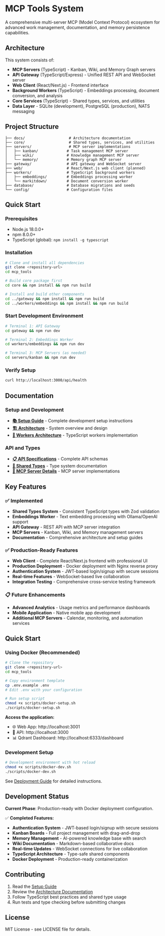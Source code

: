 # MCP Tools System

A comprehensive multi-server MCP (Model Context Protocol) ecosystem for advanced work management, documentation, and memory persistence capabilities.

## Architecture

This system consists of:

- **MCP Servers** (TypeScript) - Kanban, Wiki, and Memory Graph servers
- **API Gateway** (TypeScript/Express) - Unified REST API and WebSocket server  
- **Web Client** (React/Next.js) - Frontend interface
- **Background Workers** (TypeScript) - Embeddings processing, document conversion, and analysis
- **Core Services** (TypeScript) - Shared types, services, and utilities
- **Data Layer** - SQLite (development), PostgreSQL (production), NATS messaging

## Project Structure

```
├── docs/                    # Architecture documentation
├── core/                    # Shared types, services, and utilities
├── servers/                 # MCP server implementations
│   ├── kanban/             # Task management MCP server
│   ├── wiki/               # Knowledge management MCP server
│   └── memory/             # Memory graph MCP server
├── gateway/                # API gateway and WebSocket server
├── web/                    # React/Next.js web client (planned)
├── workers/                # TypeScript background workers
│   ├── embeddings/         # Embeddings processing worker
│   └── markitdown/         # Document conversion worker
├── database/               # Database migrations and seeds
└── config/                 # Configuration files
```

## Quick Start

### Prerequisites
- Node.js 18.0.0+
- npm 8.0.0+
- TypeScript (global): `npm install -g typescript`

### Installation
```bash
# Clone and install all dependencies
git clone <repository-url>
cd mcp_tools

# Build core package first
cd core && npm install && npm run build

# Install and build other components
cd ../gateway && npm install && npm run build
cd ../workers/embeddings && npm install && npm run build
```

### Start Development Environment
```bash
# Terminal 1: API Gateway
cd gateway && npm run dev

# Terminal 2: Embeddings Worker  
cd workers/embeddings && npm run dev

# Terminal 3: MCP Servers (as needed)
cd servers/kanban && npm run dev
```

### Verify Setup
```bash
curl http://localhost:3000/api/health
```

## Documentation

### Setup and Development
- **[📚 Setup Guide](docs/SETUP_GUIDE.md)** - Complete development setup instructions
- **[🏗️ Architecture](docs/ARCHITECTURE.md)** - System overview and design
- **[🔧 Workers Architecture](docs/WORKERS_ARCHITECTURE.md)** - TypeScript workers implementation

### API and Types
- **[📋 API Specifications](docs/API_SPECIFICATIONS.md)** - Complete API schemas
- **[🎯 Shared Types](docs/SHARED_TYPES_ARCHITECTURE.md)** - Type system documentation
- **[🔌 MCP Server Details](docs/MCP_SERVER_DETAILS.md)** - MCP server implementations

## Key Features

### ✅ Implemented
- **Shared Types System** - Consistent TypeScript types with Zod validation
- **Embeddings Worker** - Text embedding processing with Ollama/OpenAI support
- **API Gateway** - REST API with MCP server integration
- **MCP Servers** - Kanban, Wiki, and Memory management servers
- **Documentation** - Comprehensive architecture and setup guides

### ✅ Production-Ready Features
- **Web Client** - Complete React/Next.js frontend with professional UI
- **Production Deployment** - Docker deployment with Nginx reverse proxy
- **Authentication System** - JWT-based login/signup with secure sessions
- **Real-time Features** - WebSocket-based live collaboration
- **Integration Testing** - Comprehensive cross-service testing framework

### 📋 Future Enhancements
- **Advanced Analytics** - Usage metrics and performance dashboards
- **Mobile Application** - Native mobile app development
- **Additional MCP Servers** - Calendar, monitoring, and automation services

## Quick Start

### Using Docker (Recommended)

```bash
# Clone the repository
git clone <repository-url>
cd mcp_tools

# Copy environment template
cp .env.example .env
# Edit .env with your configuration

# Run setup script
chmod +x scripts/docker-setup.sh
./scripts/docker-setup.sh
```

**Access the application:**
- 🌐 Web App: http://localhost:3001
- 🔧 API: http://localhost:3000
- 📊 Qdrant Dashboard: http://localhost:6333/dashboard

### Development Setup

```bash
# Development environment with hot reload
chmod +x scripts/docker-dev.sh
./scripts/docker-dev.sh
```

See [Deployment Guide](docs/DEPLOYMENT.md) for detailed instructions.

## Development Status

**Current Phase**: Production-ready with Docker deployment configuration.

✅ **Completed Features:**
- **Authentication System** - JWT-based login/signup with secure sessions
- **Kanban Boards** - Full project management with drag-and-drop
- **Memory Management** - AI-powered knowledge base with search
- **Wiki Documentation** - Markdown-based collaborative docs
- **Real-time Updates** - WebSocket connections for live collaboration
- **TypeScript Architecture** - Type-safe shared components
- **Docker Deployment** - Production-ready containerization

## Contributing

1. Read the [Setup Guide](docs/SETUP_GUIDE.md)
2. Review the [Architecture Documentation](docs/ARCHITECTURE.md)
3. Follow TypeScript best practices and shared type usage
4. Run tests and type checking before submitting changes

## License

MIT License - see LICENSE file for details.